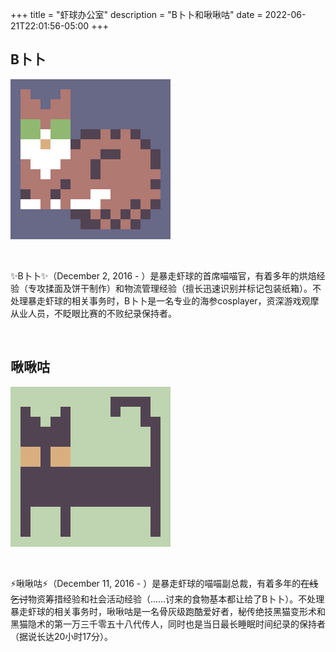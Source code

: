 +++
title = "虾球办公室"
description = "B卜卜和啾啾咕"
date = 2022-06-21T22:01:56-05:00
+++

## B卜卜

![B卜卜 portrait](/images/mimi_nostalgic-dream.png#floatleft)

&nbsp;
&nbsp;
&nbsp;
&nbsp;

✨B卜卜✨（December 2, 2016 - ）是暴走虾球的首席喵喵官，有着多年的烘焙经验（专攻揉面及饼干制作）和物流管理经验（擅长迅速识别并标记包装纸箱）。不处理暴走虾球的相关事务时，B卜卜是一名专业的海参cosplayer，资深游戏观摩从业人员，不眨眼比赛的不败纪录保持者。

&nbsp;

## 啾啾咕

![啾啾咕 portrait](/images/pipi_nostalgic-dream.png#floatleft)

&nbsp;
&nbsp;
&nbsp;
&nbsp;

⚡️啾啾咕⚡️（December 11, 2016 - ）是暴走虾球的喵喵副总裁，有着多年的~~在线乞讨~~物资筹措经验和社会活动经验（……讨来的食物基本都让给了B卜卜）。不处理暴走虾球的相关事务时，啾啾咕是一名骨灰级跑酷爱好者，秘传绝技黑猫变形术和黑猫隐术的第一万三千零五十八代传人，同时也是当日最长睡眠时间纪录的保持者（据说长达20小时17分）。

&nbsp;
&nbsp;
&nbsp;
&nbsp;
